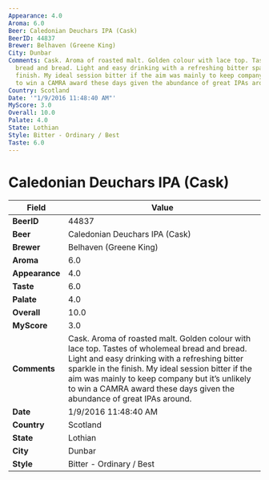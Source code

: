 ```yaml
---
Appearance: 4.0
Aroma: 6.0
Beer: Caledonian Deuchars IPA (Cask)
BeerID: 44837
Brewer: Belhaven (Greene King)
City: Dunbar
Comments: Cask. Aroma of roasted malt. Golden colour with lace top. Tastes of wholemeal
  bread and bread. Light and easy drinking with a refreshing bitter sparkle in the
  finish. My ideal session bitter if the aim was mainly to keep company but it’s unlikely
  to win a CAMRA award these days given the abundance of great IPAs around.
Country: Scotland
Date: '"1/9/2016 11:48:40 AM"'
MyScore: 3.0
Overall: 10.0
Palate: 4.0
State: Lothian
Style: Bitter - Ordinary / Best
Taste: 6.0
---
```


# Caledonian Deuchars IPA (Cask)

| Field         | Value |
|---------------|-------|
| **BeerID** | 44837 |
| **Beer** | Caledonian Deuchars IPA (Cask) |
| **Brewer** | Belhaven (Greene King) |
| **Aroma** | 6.0 |
| **Appearance** | 4.0 |
| **Taste** | 6.0 |
| **Palate** | 4.0 |
| **Overall** | 10.0 |
| **MyScore** | 3.0 |
| **Comments** | Cask. Aroma of roasted malt. Golden colour with lace top. Tastes of wholemeal bread and bread. Light and easy drinking with a refreshing bitter sparkle in the finish. My ideal session bitter if the aim was mainly to keep company but it’s unlikely to win a CAMRA award these days given the abundance of great IPAs around. |
| **Date** | 1/9/2016 11:48:40 AM |
| **Country** | Scotland |
| **State** | Lothian |
| **City** | Dunbar |
| **Style** | Bitter - Ordinary / Best |
